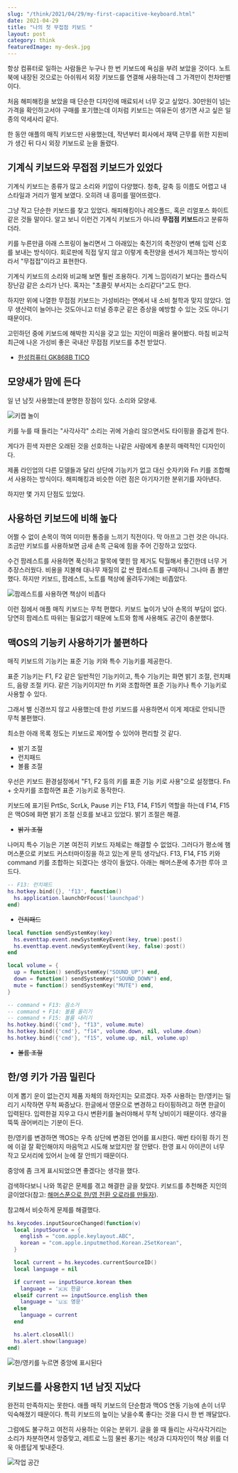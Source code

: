 ```yaml
---
slug: "/think/2021/04/29/my-first-capacitive-keyboard.html"
date: 2021-04-29
title: "나의 첫 무접점 키보드 "
layout: post
category: think
featuredImage: my-desk.jpg
---
```


항상 컴퓨터로 일하는 사람들은 누구나 한 번 키보드에 욕심을 부려 보았을 것이다.
노트북에 내장된 것으로는 아쉬워서 외장 키보드를 연결해 사용하는데 그 가격만이 천차만별이다.

처음 해피해킹을 보았을 때 단순한 디자인에 매료되서 너무 갖고 싶었다.
30만원이 넘는 가격을 확인하고서야 구매를 포기했는데 이처럼 키보드는 여유돈이 생기면 사고 싶은 일종의 악세사리 같다.

한 동안 애플의 매직 키보드만 사용했는데, 작년부터 회사에서 재택 근무를 위한 지원비가 생긴 뒤 다시 외장 키보드로 눈을 돌렸다.

## 기계식 키보드와 무접점 키보드가 있었다

기계식 키보드는 종류가 많고 소리와 키압이 다양했다.
청축, 갈축 등 이름도 어렵고 내 스타일과 거리가 멀게 보였다.
오히려 내 흥미를 떨어뜨렸다.

그냥 작고 단순한 키보드를 찾고 있었다.
해피해킹이나 레오폴드, 혹은 리얼포스 화이트 같은 것들 말이다.
알고 보니 이런건 기계식 키보드가 아니라 **무접점 키보드**라고 분류하더라.

키를 누른만큼 아래 스프링이 눌리면서 그 아래있는 축전기의 축전양이 변해 입력 신호를 보내는 방식이다.
회로판에 직접 닿지 않고 이렇게 축전양을 센서가 체크하는 방식이라서 "무접접"이라고 표현한다.

기계식 키보드의 소리와 비교해 보면 훨씬 조용하다.
기계 느낌이라기 보다는 플라스틱 장난감 같은 소리가 난다.
혹자는 "초콜릿 부서지는 소리같다"고도 한다.

하지만 위에 나열한 무접점 키보드는 가성비라는 면에서 내 소비 철학과 맞지 않았다.
업무 생산력이 늘어나는 것도아니고 터널 증후군 같은 증상을 예방할 수 있는 것도 아니기 때문이다.

고민하던 중에 키보드에 해박한 지식을 갖고 있는 지인이 떠올라 물어봤다.
마침 비교적 최근에 나온 가성비 좋은 국내산 무접점 키보드를 추천 받았다.

- [한성컴퓨터 GK868B TICO](https://www.monsterlabs.co.kr/src/category/read.html?pn=39791)

## 모양새가 맘에 든다

일 년 남짓 사용했는데 분명한 장점이 있다. 소리와 모양새.

![키캡 놀이](./my-gk868b.jpg)

키를 누를 때 들리는 "사각사각" 소리는 귀에 거슬리 않으면서도 타이핑을 즐겁게 한다.

게다가 흰색 자판은 오래된 것을 선호하는 나같은 사람에게 충분히 매력적인 디자인이다.

제품 라인업의 다른 모델들과 달리 상단에 기능키가 없고 대신 숫자키와 Fn 키를 조합해서 사용하는 방식이다.
해피해킹과 비슷한 이런 점은 아기자기한 분위기를 자아낸다.

하지만 몇 가지 단점도 있었다.

## 사용하던 키보드에 비해 높다

어쩔 수 없이 손목이 꺽여 미미한 통증을 느끼기 직전이다.
막 아프고 그런 것은 아니다.
조금만 키보드를 사용하보면 금새 손목 근육에 힘을 주어 긴장하고 있었다.

수건 팜레스트를 사용하면 푹신하고 팔목에 맺힌 땀 제거도 탁월해서 좋긴한데 너무 거추장스러웠다.
비용을 지불해 대나무 재질의 값 싼 팜레스트를 구매하니 그나마 좀 볼만 했다.
하지만 키보드, 팜레스트, 노트를 책상에 올려두기에는 비좁았다.

![팜레스트를 사용하면 책상이 비좁다](wrist-rest.jpg)

이런 점에서 애플 매직 키보드는 무척 편했다.
키보드 높이가 낮아 손목의 부담이 없다.
당연히 팜레스트 따위는 필요없기 때문에 노트와 함께 사용해도 공간이 충분했다.

## 맥OS의 기능키 사용하기가 불편하다

매직 키보드의 기능키는 표준 기능 키와 특수 기능키를 제공한다.

표준 기능키는 F1, F2 같은 일반적인 기능키이고, 특수 기능키는 화면 밝기 조절, 런치패드, 음량 조절 키다.
같은 기능키이지만 fn 키와 조합하면 표준 기능키나 특수 기능키로 사용할 수 있다.

그래서 별 신경쓰지 않고 사용했는데 한성 키보드를 사용하면서 이게 제대로 안되니깐 무척 불편했다.

최소한 아래 목록 정도는 키보드로 제어할 수 있어야 편리할 것 같다.

- 밝기 조절
- 런치패드
- 볼륨 조절

우선은 키보드 환경설정에서 "F1, F2 등의 키를 표준 기능 키로 사용"으로 설정했다.
Fn + 숫자키를 조합하면 표준 기능키로 동작한다.

키보드에 표기된 PrtSc, ScrLk, Pause 키는 F13, F14, F15키 역할을 하는데
F14, F15은 맥OS에 화면 밝기 조절 신호를 보내고 있었다.
밝기 조절은 해결.

- ~~밝기 조절~~

나머지 특수 기능은 기본 여전히 키보드 자체로는 해결할 수 없었다.
그러다가 평소에 햄머스푼으로 키보드 커스터마이징을 하고 있는게 문득 생각났다.
F13, F14, F15 키와 command 키를 조합하는 되겠다는 생각이 들었다.
아래는 해머스푼에 추가한 루아 코드다.

```lua
-- F13: 런치패드
hs.hotkey.bind({}, 'f13', function()
  hs.application.launchOrFocus('launchpad')
end)
```

- ~~런치패드~~

```lua
local function sendSystemKey(key)
  hs.eventtap.event.newSystemKeyEvent(key, true):post()
  hs.eventtap.event.newSystemKeyEvent(key, false):post()
end

local volume = {
  up = function() sendSystemKey("SOUND_UP") end,
  down = function() sendSystemKey("SOUND_DOWN") end,
  mute = function() sendSystemKey("MUTE") end,
}

-- command + F13: 음소거
-- command + F14: 볼륨 올리기
-- command + F15: 볼륨 내리기
hs.hotkey.bind({'cmd'}, "f13", volume.mute)
hs.hotkey.bind({'cmd'}, "f14", volume.down, nil, volume.down)
hs.hotkey.bind({'cmd'}, "f15", volume.up, nil, volume.up)
```

- ~~볼륨 조절~~

## 한/영 키가 가끔 밀린다

이게 뽑기 운이 없는건지 제품 자체의 하자인지는 모르겠다.
자주 사용하는 한/영키는 밀리기 시작하면 무척 짜증났다.
한글에서 영문으로 변경하고 타이핑하려고 하면 한글이 입력된다.
입력한걸 지우고 다시 변환키를 눌러야해서 무척 낭비이기 때문이다.
생각을 뚝뚝 끊어버리는 기분이 든다.

한/영키를 변경하면 맥OS는 우측 상단에 변경된 언어를 표시한다.
매번 타이핑 하기 전에 이걸 잘 확인해야지 마음먹고 시도해 보았지만 잘 안됐다.
한영 표시 아이콘이 너무 작고 모서리에 있어서 눈에 잘 안띄기 때문이다.

중앙에 좀 크게 표시되었으면 좋겠다는 생각을 했다.

검색하다보니 나와 똑같은 문제를 겪고 해결한 글을 찾았다.
키보드를 추천해준 지인의 글이었다(참고: [해머스푼으로 한/영 전환 오로라를 만들자](https://johngrib.github.io/wiki/hammerspoon-inputsource-aurora/)).

참고해서 비슷하게 문제를 해결했다.

```lua
hs.keycodes.inputSourceChanged(function(v)
  local inputSource = {
    english = "com.apple.keylayout.ABC",
    korean = "com.apple.inputmethod.Korean.2SetKorean",
  }

  local current = hs.keycodes.currentSourceID()
  local language = nil

  if current == inputSource.korean then
    language = '🇰🇷 한글'
  elseif current == inputSource.english then
    language = '🇺🇸 영문'
  else
    language = current
  end

  hs.alert.closeAll()
  hs.alert.show(language)
end)
```

![한/영키를 누르면 중앙에 표시된다](/assets/imgs/2021/04/29/eng-kor.gif)

## 키보드를 사용한지 1년 남짓 지났다

완전히 만족하지는 못한다.
애플 매직 키보드의 단순함과 맥OS 연동 기능에 손이 너무 익숙해졌기 때문이다.
특히 키보드의 높이는 낮을수록 좋다는 것을 다시 한 번 깨달았다.

그럼에도 불구하고 여전히 사용하는 이유는 분위기.
글을 쓸 때 들리는 사각사각거리는 소리가 차분하면서 앙증맞고, 레트로 느낌 물씬 풍기는 색상과 디자자인이 책상 위를 더욱 아름답게 빛내준다.

![작업 공간](./my-desk.jpg)
